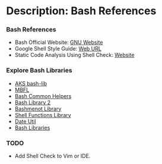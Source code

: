 # Description: Bash References

### Bash References
* Bash Official Website: [GNU Website](https://www.gnu.org/software/bash/)
* Google Shell Style Guide: [Web URL](https://google.github.io/styleguide/shell.xml)
* Static Code Analysis Using Shell Check: [Website](https://www.shellcheck.net/)

### Explore Bash Libraries
* [AKS bash-lib](https://github.com/aks/bash-lib)
* [MBFL](http://marcomaggi.github.io/docs/mbfl.html/)
* [Bash Common Helpers](https://github.com/martinburger/bash-common-helpers)
* [Bash Library 2](https://github.com/javier-lopez/learn/blob/master/sh/lib)
* [Bashmenot Library](https://bashmenot.mietek.io/reference/)
* [Shell Functions Library](https://bash.cyberciti.biz/guide/Shell_functions_library)
* [Date Util](http://www.fresse.org/dateutils/)
* [Bash Libraries](https://dberkholz.com/2011/04/07/bash-shell-scripting-libraries/)

### TODO
* Add Shell Check to Vim or IDE.
